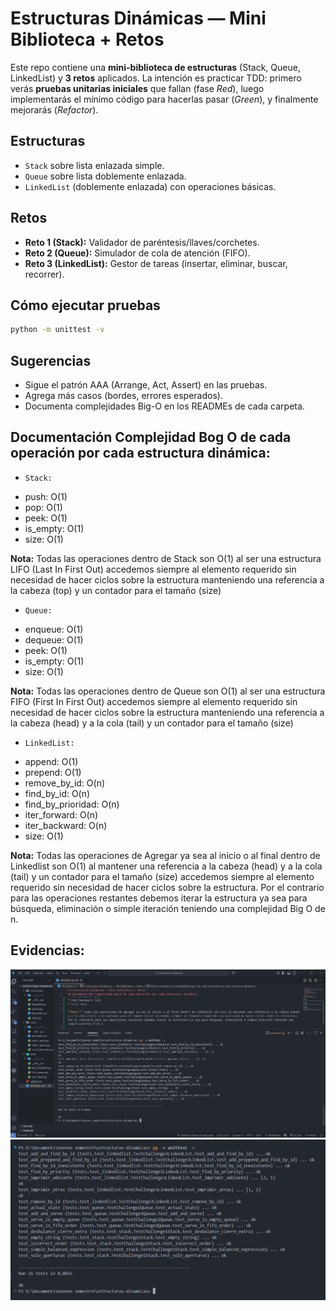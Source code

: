 # Estructuras Dinámicas — Mini Biblioteca + Retos

Este repo contiene una **mini-biblioteca de estructuras** (Stack, Queue, LinkedList) y **3 retos** aplicados. La intención es practicar TDD: primero verás **pruebas unitarias iniciales** que fallan (fase *Red*), luego implementarás el mínimo código para hacerlas pasar (*Green*), y finalmente mejorarás (*Refactor*).

## Estructuras
- `Stack` sobre lista enlazada simple.
- `Queue` sobre lista doblemente enlazada.
- `LinkedList` (doblemente enlazada) con operaciones básicas.

## Retos
- **Reto 1 (Stack):** Validador de paréntesis/llaves/corchetes.
- **Reto 2 (Queue):** Simulador de cola de atención (FIFO).
- **Reto 3 (LinkedList):** Gestor de tareas (insertar, eliminar, buscar, recorrer).

## Cómo ejecutar pruebas
```bash
python -m unittest -v
```

## Sugerencias

* Sigue el patrón AAA (Arrange, Act, Assert) en las pruebas.
* Agrega más casos (bordes, errores esperados).
* Documenta complejidades Big-O en los READMEs de cada carpeta.

## Documentación Complejidad Bog O de cada operación por cada estructura dinámica:

- `Stack:` 

* push: O(1)
* pop: O(1)
* peek: O(1)
* is_empty: O(1)
* size: O(1)

**Nota:** Todas las operaciones dentro de Stack son O(1) al ser una estructura LIFO (Last In First Out) accedemos siempre al elemento requerido sin necesidad de hacer ciclos sobre la estructura manteniendo una referencia a la cabeza (top) y un contador para el tamaño (size)

- `Queue:`

* enqueue: O(1)
* dequeue: O(1)
* peek: O(1)
* is_empty: O(1)
* size: O(1)

**Nota:** Todas las operaciones dentro de Queue son O(1) al ser una estructura FIFO (First In First Out) accedemos siempre al elemento requerido sin necesidad de hacer ciclos sobre la estructura manteniendo una referencia a la cabeza (head) y a la cola (tail) y un contador para el tamaño (size)

- `LinkedList:`

* append: O(1)
* prepend: O(1)
* remove_by_id: O(n)
* find_by_id: O(n)
* find_by_prioridad: O(n)
* iter_forward: O(n)
* iter_backward: O(n)
* size: O(1)

**Nota:** Todas las operaciones de Agregar ya sea al inicio o al final dentro de Linkedlist son O(1) al mantener una referencia a la cabeza (head) y a la cola (tail) y un contador para el tamaño (size) accedemos siempre al elemento requerido sin necesidad de hacer ciclos sobre la estructura. Por el contrario para las operaciones restantes debemos iterar la estructura ya sea para búsqueda, eliminación o simple iteración teniendo una complejidad Big O de n.

## Evidencias:

![alt text](./tests/image.png)
![alt text](./tests/image2.png)




